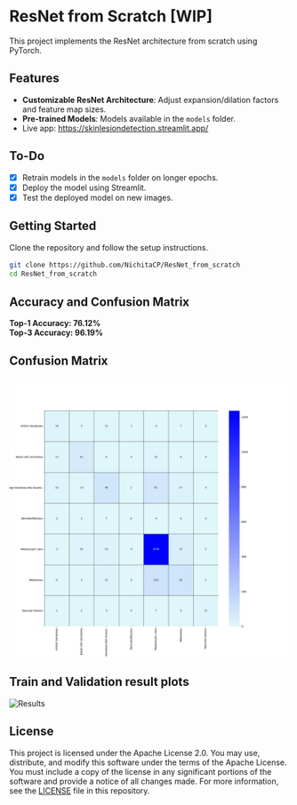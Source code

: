 # ResNet from Scratch [WIP] 

This project implements the ResNet architecture from scratch using PyTorch.

## Features
- **Customizable ResNet Architecture**: Adjust expansion/dilation factors and feature map sizes.
- **Pre-trained Models**: Models available in the `models` folder.
- Live app: https://skinlesiondetection.streamlit.app/

## To-Do
- [x] Retrain models in the `models` folder on longer epochs.
- [x] Deploy the model using Streamlit.
- [x] Test the deployed model on new images.

## Getting Started
Clone the repository and follow the setup instructions.

```bash
git clone https://github.com/NichitaCP/ResNet_from_scratch
cd ResNet_from_scratch
```

## Accuracy and Confusion Matrix 
**Top-1 Accuracy: 76.12%  
Top-3 Accuracy: 96.19%**

## Confusion Matrix 
![Confusion Matrix](plots/Confusion_matrix.jpg)

## Train and Validation result plots
![Results](plots/train_validation_plots.png)

## License 
This project is licensed under the Apache License 2.0. You may use, distribute, and modify this software under the terms of the Apache License. You must include a copy of the license in any significant portions of the software and provide a notice of all changes made.
For more information, see the [LICENSE](LICENSE) file in this repository.
